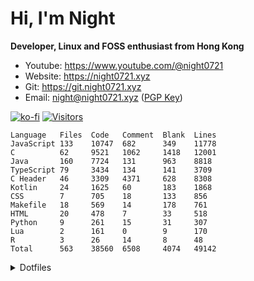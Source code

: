 # Hi, I'm Night

**Developer, Linux and FOSS enthusiast from Hong Kong**  

- Youtube: <https://www.youtube.com/@night0721>
- Website: <https://night0721.xyz>
- Git: <https://git.night0721.xyz>
- Email: <night@night0721.xyz> ([PGP Key](https://night0721.xyz/pub.gpg))

[![ko-fi](https://ko-fi.com/img/githubbutton_sm.svg)](https://ko-fi.com/I2I35XISJ) [![Visitors](https://visitor-badge.laobi.icu/badge?page_id=night0721)]()

<!-- [![Stats](https://gh-md-stats.vercel.app/api?username=night0721&bg_color=1e1e2e&text_color=cdd6f4&icon_color=cba6f7&title_color=89b4fa&border_color=cba6f7&count_private=true&show_icons=true&include_all_commits=true&number_format=long&show=prs_merged_percentage,prs_merged,reviews&disable_animations=true&custom_title=Github%20Stats&rank_icon=github&)]() -->
<!-- https://github.com/catppuccin/github-readme-stats -->
<!-- [![Wakatime](https://gh-md-stats.vercel.app/api/wakatime?username=night0721&border_radius=20px&bg_color=1e1e2e&text_color=cdd6f4&icon_color=cba6f7&title_color=89b4fa&border_color=cba6f7&show_icons=true&disable_animations=true&custom_title=Coding%20Stats&langs_count=50&layout=compact&hide=other,ini,git,git%20config,text,textmate,batch,mixin%20configuration,gitignore%20file,tsconfig,properties,d,image%20(png),inittab,desktop,sshdconfig,gdscript,gdscript3,mdx,image%20(jpeg),actionscript,ssh%20key,xml,conf,netrw,prolog,ezhil,toml,tsql,sh,gitignore,jsonc,zip,gitconfig,zsh,dosini,MiniScript,kitty,sshconfig,Ignore%20List,tmux,diff,modconf,fstab,Org,pdf,Bash,nginx%20configuration%20file,scdoc,vifm,tar,gpg,yaml,Slurm,BibTeX,gitrebase)]() -->

```
Language   Files  Code   Comment  Blank  Lines 
JavaScript 133    10747  682      349    11778 
C          62     9521   1062     1418   12001 
Java       160    7724   131      963    8818  
TypeScript 79     3434   134      141    3709  
C Header   46     3309   4371     628    8308  
Kotlin     24     1625   60       183    1868  
CSS        7      705    18       133    856   
Makefile   18     569    14       178    761   
HTML       20     478    7        33     518   
Python     9      261    15       31     307   
Lua        2      161    0        9      170   
R          3      26     14       8      48    
Total      563    38560  6508     4074   49142
```

<details>
<summary>Dotfiles</summary>
## Catppuccin themed dotfiles for Alpine Linux

#### Specifications
- OS: Alpine Linux
- WM: dwl
- Notifications: luft
- Terminal: foot
- Shell: sh
- AUR Helper: aureate
- Wallpaper daemon: wbg
- Wallpapers: [catppuccin](https://github.com/iQuickDev/catppuccin-wallpapers)
- File Manager: lf, ccc
- Search menu: fnf, wmenu
- Browser: firefox
- Font: Monaspice Kr Nerd Font
- Bootloader: grub

### Details

1. Grub theme: `.data/grub/n` (Based on [sayonara](https://github.com/samoht9277/dotfiles/tree/master/grub/themes/sayonara))
2. File Manager: lf
- Using [lfimg-sixel](https://github.com/Anima-OS-Dev/lfimg-sixel) to support sixel in lf with foot
- graphicsmagick for SVG and GIF preview
- [Fontpreview](https://github.com/sdushantha/fontpreview) for OTF TTF WOFF preview
- Required packages: imagemagick chafa ydotool fzf
3. VM
- Packages: bridge-utils libvirt qemu-full virt-manager virt-viewer  

### Dual booting
Windws partition in fstab should have these properties
```
UUID=94ACAFD1ACAFAC64   /run/media/N    ntfs        rw,user,auto,fmask=133,dmask=022,uid=1000,gid=1000  0 0
```

### Install
```
iwctl
device list # find device name
station [device name] connect [network name]
exit
pacman -Sy git
git clone https://github.com/night0721/night0721
bash night0721/.data/root.sh
```

## Post setup
```
git clone --bare git@codeberg.org:night0721/night0721
```
Credits to [this tutorial](https://www.atlassian.com/git/tutorials/dotfiles)

### Firefox

Go to about:profiles and create a new profile with custom folder  
cd into the folder and create user.js  
Copy [betterfox](https://raw.githubusercontent.com/yokoffing/Betterfox/main/user.js) into user.js   
Restart firefox  
Then follow https://github.com/catppuccin/userstyles/ to install stylus  
Downloading [codeberg](https://github.com/catppuccin/userstyles/tree/main/styles/codeberg) and [github](https://github.com/catppuccin/userstyles/tree/main/styles/github) css themes selecting mocha and lavender.  

## Default Keybinds

SUPER + S = Start Terminal  
SUPER + F = Start Firefox  
SUPER + C = Kill Active Window  
SUPER + L = Lock Screen  
SUPER + M = Power menu  
SUPER + [1-9] = Switch to tags  
SUPER + SHIFT + [1-9] = Move active window to tag  
SUPER + SHIFT + Q = Quit to tty  
SUPER + O = Increase opacity  
SUPER + SHIFT + O = Decrease opacity  
SUPER + B = Toggle bar  
SUPER + AD = Switch focus to window  
SUPER + QE = Change window size  
SUPER + [,.] = Focus next/previous monitor
SUPER + SHIFT + [,.] = Move window to next/previous monitor
SUPER + SHIFT + SPACE = Toggle floating  
SUPER + ENTER = Toggle focus  
SUPER + P = Password menu  
SUPER + SPACE = App Launcher  
SUPER + SHIFT + S = Screenshot menu  
</details>
